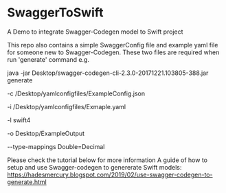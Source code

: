 # SwaggerToSwift
A Demo to integrate Swagger-Codegen model to Swift project

This repo also contains a simple SwaggerConfig file and example yaml file for someone new to Swagger-Codegen. These two files are required when run 'generate' command e.g.

java -jar Desktop/swagger-codegen-cli-2.3.0-20171221.103805-388.jar generate 
     
  -c /Desktop/yamlconfigfiles/ExampleConfig.json 
     
  -i /Desktop/yamlconfigfiles/Exmaple.yaml 
     
  -l swift4 
     
  -o Desktop/ExampleOutput 
     
  --type-mappings Double=Decimal

Please check the tutorial below for more information
A guide of how to setup and use Swagger-codegen to genererate Swift models:
https://hadesmercury.blogspot.com/2019/02/use-swagger-codegen-to-generate.html


